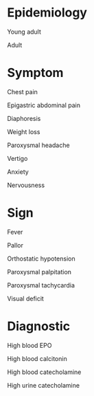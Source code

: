 # Epidemiology

Young adult

Adult

# Symptom

Chest pain

Epigastric abdominal pain

Diaphoresis

Weight loss

Paroxysmal headache

Vertigo

Anxiety

Nervousness

# Sign

Fever

Pallor

Orthostatic hypotension

Paroxysmal palpitation

Paroxysmal tachycardia

Visual deficit

# Diagnostic

High blood EPO

High blood calcitonin

High blood catecholamine

High urine catecholamine

